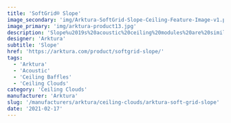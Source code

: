 ```yaml
---
title: 'SoftGrid® Slope'
image_secondary: 'img/Arktura-SoftGrid-Slope-Ceiling-Feature-Image-v1.png'
image_primary: 'img/arktura-product13.jpg'
description: 'Slope%u2019s%20acoustic%20ceiling%20modules%20are%20similar%20to%20Dome%u2019s%20design%2C%20except%20Slope%u2019s%20waves%20curve%20downwards%20in%20only%20one%20direction.%20Designed%20to%20seamlessly%20connect%20to%20one%20another%20by%20aligning%20baffle%20fins%2C%20Slope%u2019s%20baffles%20look%20great%20as%20either%20a%20continuous%2C%20uninterrupted%20field%20or%20as%20smaller%20sloping%20squares.%20Plus%2C%20the%20baffles%20are%20made%20from%20our%20Soft%20Sound%AE%20material%2C%20so%20you%20can%20get%20acoustic%20control%20and%20elegant%20design%20in%20one%20product.%20And%20now%2C%A0for%20larger%20jobs%2C%A0with%20the%20addition%20of%A0SoftGrid%AE%20Max%20options%2C%A0you%20can%20do%20it%20all%20while%A0maximizing%20value%A0and%A0minimizing%20the%20impact%20on%20the%20environment.'
designer: 'Arktura'
subtitle: 'Slope'
href: 'https://arktura.com/product/softgrid-slope/'
tags:
  - 'Arktura'
  - 'Acoustic'
  - 'Ceiling Baffles'
  - 'Ceiling Clouds'
category: 'Ceiling Clouds'
manufacturer: 'Arktura'
slug: '/manufacturers/arktura/ceiling-clouds/arktura-soft-grid-slope'
date: '2021-02-17'
---
```

